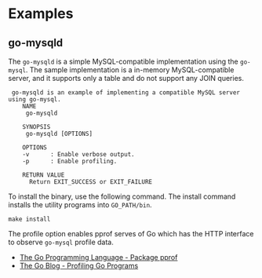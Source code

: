 # Examples

## go-mysqld

The `go-mysqld` is a simple MySQL-compatible implementation using the `go-mysql`. The sample implementation is a in-memory MySQL-compatible server, and it supports only a table and do not support any JOIN queries.
```
 go-mysqld is an example of implementing a compatible MySQL server using go-mysql.
	NAME
	 go-mysqld

	SYNOPSIS
	 go-mysqld [OPTIONS]

	OPTIONS
	-v      : Enable verbose output.
	-p      : Enable profiling.

	RETURN VALUE
	  Return EXIT_SUCCESS or EXIT_FAILURE
```

To install the binary, use the following command. The install command installs the utility programs into `GO_PATH/bin`.

```
make install
```

The profile option enables pprof serves of Go which has the HTTP interface to observe `go-mysql` profile data.

- [The Go Programming Language - Package pprof](https://golang.org/pkg/net/http/pprof/)
- [The Go Blog - Profiling Go Programs](https://blog.golang.org/profiling-go-programs)
